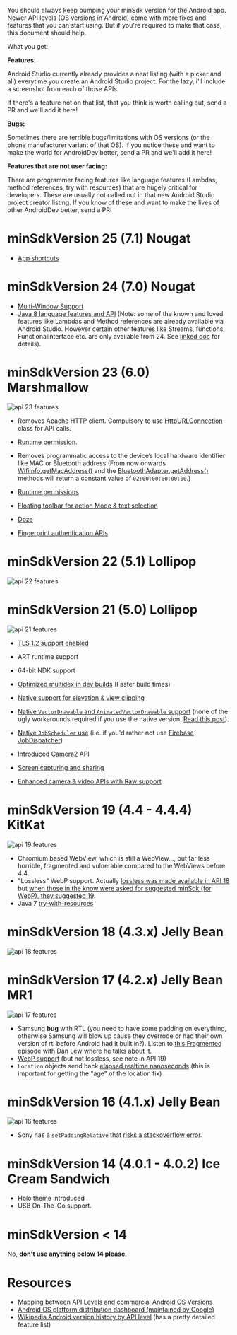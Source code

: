 You should always keep bumping your minSdk version for the Android app. Newer API levels (OS versions in Android) come with more fixes and features that you can start using. But if you're required to make that case, this document should help.

What you get:

__Features:__

Android Studio currently already provides a neat listing (with a picker and all) everytime you create an Android Studio project. For the lazy, i'll include a screenshot from each of those APIs.

If there's a feature not on that list, that you think is worth calling out, send a PR and we'll add it here!

__Bugs:__

Sometimes there are terrible bugs/limitations with OS versions (or the phone manufacturer variant of that OS). If you notice these and want to make the world for AndroidDev better, send a PR and we'll add it here!

__Features that are not user facing:__

There are programmer facing features like language features (Lambdas, method references, try with resources) that are hugely critical for developers. These are usually not called out in that new Android Studio project creator listing. If you know of these and want to make the lives of other AndroidDev better, send a PR!

# minSdkVersion 25 (7.1) Nougat

* [App shortcuts](https://developer.android.com/guide/topics/ui/shortcuts.html)

# minSdkVersion 24 (7.0) Nougat

* [Multi-Window Support](https://developer.android.com/guide/topics/ui/multi-window.html)
* [Java 8 language features and API](https://developer.android.com/studio/preview/features/java8-support.html) (Note: some of the known and loved features like Lambdas and Method references are already available via Android Studio. However certain other features like Streams, functions, FunctionalInterface etc. are only available from 24. See [linked doc](https://developer.android.com/studio/preview/features/java8-support.html) for details).

# minSdkVersion 23 (6.0) Marshmallow

![api 23 features](img/api_23_m.png "API 23 features")
* Removes Apache HTTP client. Compulsory to use [HttpURLConnection](https://developer.android.com/reference/java/net/HttpURLConnection.html) class for API calls.
* [Runtime permission](https://developer.android.com/training/permissions/requesting.html).
* Removes programmatic access to the device’s local hardware identifier like MAC or Bluetooth address.(From now onwards [WifiInfo.getMacAddress()](https://developer.android.com/reference/android/net/wifi/WifiInfo.html#getMacAddress()) and the [BluetoothAdapter.getAddress()](https://developer.android.com/reference/android/bluetooth/BluetoothAdapter.html#getAddress()) methods will return a constant value of `02:00:00:00:00:00`.)

* [Runtime permissions](https://developer.android.com/training/permissions/requesting.html)
* [Floating toolbar for action Mode & text selection](https://developer.android.com/about/versions/marshmallow/android-6.0-changes.html#behavior-text-selection)
* [Doze](https://developer.android.com/training/monitoring-device-state/doze-standby.html)
* [Fingerprint authentication APIs](https://developer.android.com/about/versions/marshmallow/android-6.0.html#fingerprint-authentication)

# minSdkVersion 22 (5.1) Lollipop

![api 22 features](img/api_22_l.png "API 22 features")

# minSdkVersion 21 (5.0) Lollipop

![api 21 features](img/api_21_l.png "API 21 features")

* [TLS 1.2 support enabled](https://en.wikipedia.org/wiki/Transport_Layer_Security#Web_browsers)
* ART runtime support
* 64-bit NDK support
* [Optimized multidex in dev builds](https://developer.android.com/studio/build/multidex.html#dev-build) (Faster build times)

* [Native support for elevation & view clipping](https://developer.android.com/training/material/shadows-clipping.html)
* [Native `VectorDrawable` and `AnimatedVectorDrawable` support](https://developer.android.com/guide/topics/graphics/vector-drawable-resources.html) (none of the ugly workarounds required if you use the native version. [Read this post](https://medium.com/@chrisbanes/appcompat-v23-2-age-of-the-vectors-91cbafa87c88)).
* [Native `JobScheduler` use](https://developer.android.com/reference/android/app/job/JobScheduler.html) (i.e. if you'd rather not use [Firebase JobDispatcher](https://github.com/firebase/firebase-jobdispatcher-android))
* Introduced [Camera2](https://developer.android.com/reference/android/hardware/camera2/package-summary.html) API
* [Screen capturing and sharing](https://developer.android.com/about/versions/lollipop.html#ScreenCapture)
* [Enhanced camera & video APIs with Raw support](https://developer.android.com/about/versions/lollipop.html#Camera)

# minSdkVersion 19 (4.4 - 4.4.4) KitKat

![api 19 features](img/api_19_k.png "API 19 features")

* Chromium based WebView, which is still a WebView..., but far less horrible, fragmented and vulnerable compared to the WebViews before 4.4.
* "Lossless" WebP support. Actually [lossless was made available in API 18](https://developer.android.com/studio/write/convert-webp.html) but [when those in the know were asked for suggested minSdk (for WebP), they suggested 19](https://twitter.com/Eric_Cochran/status/855446820708679680).
* Java 7 [try-with-resources](https://issuetracker.google.com/issues/36999599#comment3)


# minSdkVersion 18 (4.3.x) Jelly Bean

![api 18 features](img/api_18_j.png "API 18 features")

# minSdkVersion 17 (4.2.x) Jelly Bean MR1

![api 17 features](img/api_17_j.png "API 17 features")

* Samsung __bug__ with RTL (you need to have some padding on everything, otherwise Samsung will blow up cause they overrode or had their own version of rtl before Android had it built in?). Listen to [this Fragmented episode with Dan Lew](fragmentedpodcast.com/episodes/049) where he talks about it.
* [WebP support](https://developer.android.com/guide/topics/media/media-formats.html) (but not lossless, see note in API 19)
* `Location` objects send back [elapsed realtime nanoseconds](https://developer.android.com/reference/android/location/Location.html#getElapsedRealtimeNanos()) (this is important for getting the "age" of the location fix)

# minSdkVersion 16 (4.1.x) Jelly Bean

![api 16 features](img/api_16_j.png "API 16 features")

* Sony has a `setPaddingRelative` that [risks a stackoverflow error](https://twitter.com/seebrock3r/status/855735534223855616).

# minSdkVersion 14 (4.0.1 - 4.0.2) Ice Cream Sandwich

* Holo theme introduced
* USB On-The-Go support.

# minSdkVersion < 14

No, __don't use anything below 14 please__.

# Resources

* [Mapping between API Levels and commercial Android OS Versions](https://source.android.com/source/build-numbers)
* [Android OS platform distribution dashboard (maintained by Google)](https://developer.android.com/about/dashboards/index.html)
* [Wikipedia Android version history by API level](https://en.wikipedia.org/wiki/Android_version_history#Version_history_by_API_level) (has a pretty detailed feature list)
